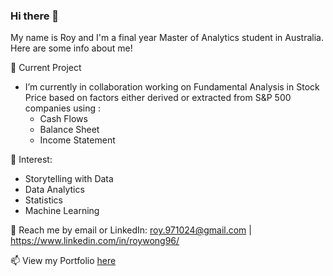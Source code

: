 ### Hi there 👋

My name is Roy and I'm a final year Master of Analytics student in Australia. Here are some info about me!

🔭 Current Project

- I’m currently in collaboration working on Fundamental Analysis in Stock Price based on factors either derived or extracted from S&P 500 companies using :
  - Cash Flows
  - Balance Sheet
  - Income Statement

🌱 Interest:

- Storytelling with Data
- Data Analytics
- Statistics
- Machine Learning

💬 Reach me by email or LinkedIn: roy.971024@gmail.com | https://www.linkedin.com/in/roywong96/


📫 View my Portfolio [here](https://roywong96.github.io/Projects/)


